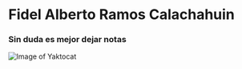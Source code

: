 # Fidel Alberto Ramos Calachahuin
### Sin duda es mejor dejar notas
![Image of Yaktocat](https://octodex.github.com/images/yaktocat.png)

